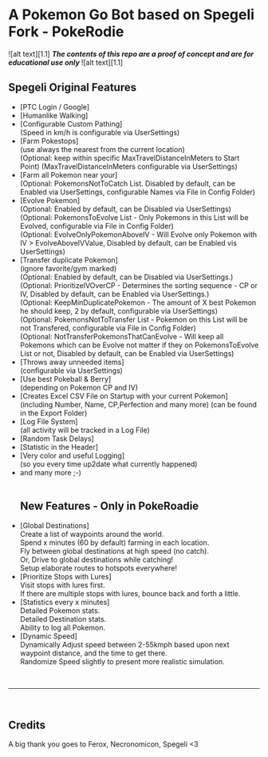 <!-- define warning icon -->
[1.1]: http://i.imgur.com/M4fJ65n.png (ATTENTION)
[1.2]: http://i.imgur.com/NNcGs1n.png (BTC)
<!-- title -->
<h1>A Pokemon Go Bot based on Spegeli Fork - PokeRodie</h1>
<!-- disclaimer -->
![alt text][1.1] <strong><em> The contents of this repo are a proof of concept and are for educational use only </em></strong>![alt text][1.1]
<br/>

<h2><a name="features">Spegeli Original Features</a></h2>
 
 - [PTC Login / Google]
 - [Humanlike Walking]<br />
 - [Configurable Custom Pathing]<br />
   (Speed in km/h is configurable via UserSettings)
 - [Farm Pokestops]<br />
   (use always the nearest from the current location)<br />
   (Optional: keep within specific MaxTravelDistanceInMeters to Start Point) (MaxTravelDistanceInMeters configurable via UserSettings)
 - [Farm all Pokemon near your]<br />
   (Optional: PokemonsNotToCatch List. Disabled by default, can be Enabled via UserSettings, configurable Names via File in Config Folder)
 - [Evolve Pokemon]<br />
   (Optional: Enabled by default, can be Disabled via UserSettings)<br />
   (Optional: PokemonsToEvolve List - Only Pokemons in this List will be Evolved, configurable via File in Config Folder)<br />
   (Optional: EvolveOnlyPokemonAboveIV - Will Evolve only Pokemon with IV > EvolveAboveIVValue, Disabled by default, can be Enabled vis UserSettings)
 - [Transfer duplicate Pokemon]<br />
   (ignore favorite/gym marked)<br />
   (Optional: Enabled by default, can be Disabled via UserSettings.)<br />
   (Optional: PrioritizeIVOverCP - Determines the sorting sequence - CP or IV, Disabled by default, can be Enabled via UserSettings.)<br />
   (Optional: KeepMinDuplicatePokemon - The amount of X best Pokemon he should keep, 2 by default, configurable via UserSettings)<br />
   (Optional: PokemonsNotToTransfer List - Pokemon on this List will be not Transfered, configurable via File in Config Folder)<br />
   (Optional: NotTransferPokemonsThatCanEvolve - Will keep all Pokemons which can be Evolve not matter if they on PokemonsToEvolve List or not, Disabled by default, can be Enabled via UserSettings)
 - [Throws away unneeded items]<br />
   (configurable via UserSettings)
 - [Use best Pokeball & Berry]<br />
   (depending on Pokemon CP and IV)
 - [Creates Excel CSV File on Startup with your current Pokemon]<br />
   (including Number, Name, CP,Perfection and many more) (can be found in the Export Folder)
 - [Log File System]<br />
   (all activity will be tracked in a Log File)
 - [Random Task Delays]
 - [Statistic in the Header]
 - [Very color and useful Logging]<br />
   (so you every time up2date what currently happened)
 - and many more ;-)
<br /><br /><h2><a name="features">New Features - Only in PokeRoadie</a></h2>
 - [Global Destinations]<br />Create a list of waypoints around the world.<br />Spend x minutes (60 by default) farming in each location.<br />Fly between global destinations at high speed (no catch).<br />Or, Drive to global destinations while catching!<br />Setup elaborate routes to hotspots everywhere!
 - [Prioritize Stops with Lures]<br />Visit stops with lures first.<br />If there are multiple stops with lures, bounce back and forth a little.
 - [Statistics every x minutes]<br />Detailed Pokemon stats.<br />Detailed Destination stats.<br />Ability to log all Pokemon.<br />
 - [Dynamic Speed]<br />Dynamically Adjust speed between 2-55kmph based upon next waypoint distance, and the time to get there.<br />Randomize Speed slightly to present more realistic simulation.
<br/>
<hr/>
<br/>

<h2><a name="credits">Credits</a></h2>
A big thank you goes to Ferox, Necronomicon, Spegeli <3
<br/>
